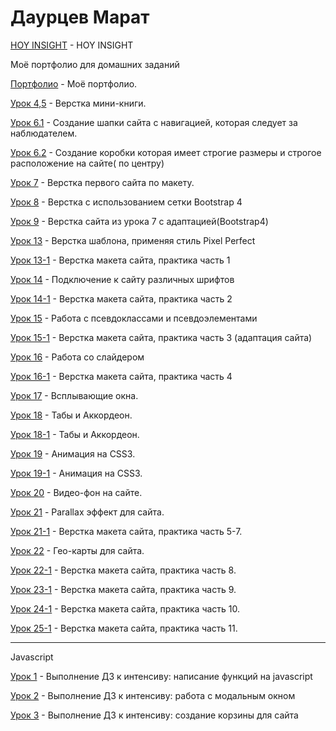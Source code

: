 

# Даурцев Марат

[HOY INSIGHT](https://mdaurtseff.github.io/html_lessons/insite/src/main/ "INSIGHT") - HOY INSIGHT

Моё портфолио для домашних заданий

[Портфолио](https://mdaurtseff.github.io/html_lessons/Portfolio/ "Моё портфолио") - Моё портфолио.


[Урок 4,5](https://mdaurtseff.github.io/html_lessons/lesson_4/ "Урок 4,5") - Верстка мини-книги.


[Урок 6.1](https://mdaurtseff.github.io/html_lessons/lesson_6.1/ "Урок 6.1") - Создание шапки сайта с навигацией, которая следует за наблюдателем.


[Урок 6.2](https://mdaurtseff.github.io/html_lessons/lesson_6.2/ "Урок 6.2") - Создание коробки которая имеет строгие размеры и строгое расположение на сайте( по центру)


[Урок 7](https://mdaurtseff.github.io/html_lessons/lesson_7/ "Урок 7") - Верстка первого сайта по макету.


[Урок 8](https://mdaurtseff.github.io/html_lessons/lesson_8/ "Урок 8") - Верстка с использованием сетки Bootstrap 4


[Урок 9](https://mdaurtseff.github.io/html_lessons/lesson_9/ "Урок 9") - Верстка сайта из урока 7 с адаптацией(Bootstrap4)


[Урок 13](https://mdaurtseff.github.io/html_lessons/lesson_13/ "Урок 13") - Верстка шаблона, применяя стиль Pixel Perfect


[Урок 13-1](https://mdaurtseff.github.io/html_lessons/lesson_13-1/project/src/ "Урок 13-1") - Верстка макета сайта, практика часть 1


[Урок 14](https://mdaurtseff.github.io/html_lessons/lesson_14/ "Урок 14") - Подключение к сайту различных шрифтов 


[Урок 14-1](https://mdaurtseff.github.io/html_lessons/lesson_14-1/project/src/ "Урок 14-1") - Верстка макета сайта, практика часть 2


[Урок 15](https://mdaurtseff.github.io/html_lessons/lesson_15/ "Урок 15") - Работа с псевдоклассами и псевдоэлементами 


[Урок 15-1](https://mdaurtseff.github.io/html_lessons/lesson_15-1/project/src/ "Урок 15-1") - Верстка макета сайта, практика часть 3 (адаптация сайта)

[Урок 16](https://mdaurtseff.github.io/html_lessons/lesson_16/ "Урок 16") - Работа со слайдером

[Урок 16-1](https://mdaurtseff.github.io/html_lessons/lesson_16-1/project/src/ "Урок 16-1") - Верстка макета сайта, практика часть 4

[Урок 17](https://mdaurtseff.github.io/html_lessons/lesson_17/Project/src/ "Урок 17") - Всплывающие окна.

[Урок 18](https://mdaurtseff.github.io/html_lessons/lesson_18/ "Урок 18") - Табы и Аккордеон.

[Урок 18-1](https://mdaurtseff.github.io/html_lessons/lesson_18-1/ "Урок 18-1") - Табы и Аккордеон.

[Урок 19](https://mdaurtseff.github.io/html_lessons/lesson_19/ "Урок 19") - Анимация на CSS3.

[Урок 19-1](https://mdaurtseff.github.io/html_lessons/lesson_19-1/ "Урок 19-1") - Анимация на CSS3.

[Урок 20](https://mdaurtseff.github.io/html_lessons/lesson_20/ "Урок 20") - Видео-фон на сайте.

[Урок 21](https://mdaurtseff.github.io/html_lessons/lesson_21/ "Урок 21") - Parallax эффект для сайта.

[Урок 21-1](https://mdaurtseff.github.io/html_lessons/lesson_21-1/project/src/ "Урок 21-1") - Верстка макета сайта, практика часть 5-7.

[Урок 22](https://mdaurtseff.github.io/html_lessons/lesson_22/ "Урок 22") - Гео-карты для сайта.

[Урок 22-1](https://mdaurtseff.github.io/html_lessons/lesson_22-1/project/src/ "Урок 22-1") - Верстка макета сайта, практика часть 8.

[Урок 23-1](https://mdaurtseff.github.io/html_lessons/lesson_23-1/project/src/ "Урок 23-1") - Верстка макета сайта, практика часть 9.

[Урок 24-1](https://mdaurtseff.github.io/html_lessons/lesson_24-1/project/src/ "Урок 24-1") - Верстка макета сайта, практика часть 10.

[Урок 25-1](https://mdaurtseff.github.io/html_lessons/lesson_25-1/project/src/ "Урок 25-1") - Верстка макета сайта, практика часть 11.

---------------------------------------------------------------------------------------------------
Javascript

[Урок 1](https://mdaurtseff.github.io/html_lessons/lesson-1-js/ "Урок 1") - Выполнение ДЗ к интенсиву: написание функций на javascript

[Урок 2](https://mdaurtseff.github.io/html_lessons/lesson-2-js/ "Урок 2") - Выполнение ДЗ к интенсиву: работа с модальным окном

[Урок 3](https://mdaurtseff.github.io/html_lessons/lesson-3-js/ "Урок 3") - Выполнение ДЗ к интенсиву: создание корзины для сайта
